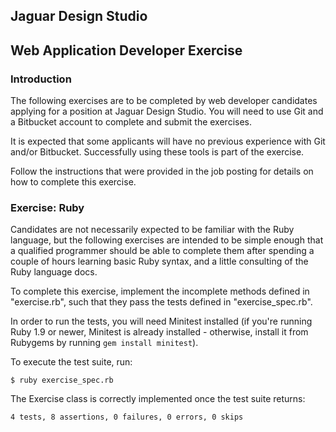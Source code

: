 ## Jaguar Design Studio
## Web Application Developer Exercise

### Introduction

The following exercises are to be completed by web developer candidates applying for a position at Jaguar Design Studio. You will need to use Git and a Bitbucket account to complete and submit the exercises.

It is expected that some applicants will have no previous experience with Git and/or Bitbucket. Successfully using these tools is part of the exercise.

Follow the instructions that were provided in the job posting for details on how to complete this exercise.

### Exercise: Ruby

Candidates are not necessarily expected to be familiar with the Ruby language, but the following exercises are intended to be simple enough that a qualified programmer should be able to complete them after spending a couple of hours learning basic Ruby syntax, and a little consulting of the Ruby language docs.

To complete this exercise, implement the incomplete methods defined in "exercise.rb", such that they pass the tests defined in "exercise_spec.rb".

In order to run the tests, you will need Minitest installed (if you're running Ruby 1.9 or newer, Minitest is already installed - otherwise, install it from Rubygems by running ```gem install minitest```).

To execute the test suite, run:

    $ ruby exercise_spec.rb

The Exercise class is correctly implemented once the test suite returns:

    4 tests, 8 assertions, 0 failures, 0 errors, 0 skips
